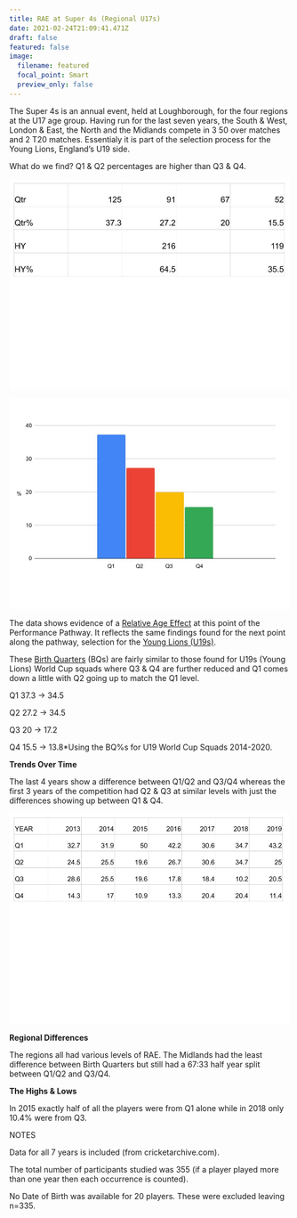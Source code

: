 ```yaml
---
title: RAE at Super 4s (Regional U17s)
date: 2021-02-24T21:09:41.471Z
draft: false
featured: false
image:
  filename: featured
  focal_point: Smart
  preview_only: false
---
```

The Super 4s is an annual event, held at Loughborough, for the four regions at the U17 age group. Having run for the last seven years, the South & West, London & East, the North and the Midlands compete in 3 50 over matches and 2 T20 matches. Essentialy it is part of the selection process for the Young Lions, England’s U19 side.

What do we find? Q1 & Q2 percentages are  higher than Q3 & Q4.

![](super4s-qtr-s.jpg)

![](u17-super-4s-qtr-.jpg)

The data shows evidence of a [Relative Age Effect](https://onemoresummer.co.uk/post/what-is-relative-age-effect/) at this point of the Performance Pathway. It reflects the same findings found for the next point along the pathway, selection for the [Young Lions (U19s)](https://onemoresummer.co.uk/post/rae-increasing-in-england-u19-world-cup-squads/).

These [Birth Quarters](https://onemoresummer.co.uk/post/what-is-birth-quarter/) (BQs) are fairly similar to those found for U19s (Young Lions) World Cup squads where Q3 & Q4 are further reduced and Q1 comes down a little with Q2 going up to match the Q1 level.

Q1 37.3 -> 34.5

Q2 27.2 -> 34.5

Q3 20 -> 17.2

Q4 15.5 -> 13.8*Using the BQ%s for U19 World Cup Squads 2014-2020.

**Trends Over Time**

The last 4 years show a difference between Q1/Q2 and Q3/Q4 whereas the first 3 years of the competition had Q2 & Q3 at similar levels with just the differences showing up between Q1 & Q4.

![](super-4s-qtr-timeline.jpg)

**Regional Differences**

The regions all had various levels of RAE. The Midlands had the least difference between Birth Quarters but still had a 67:33 half year split between Q1/Q2 and Q3/Q4.

**The Highs & Lows**

In 2015 exactly half of all the players were from Q1 alone while in 2018 only 10.4% were from Q3.

NOTES

Data for all 7 years is included (from cricketarchive.com).

The total number of participants studied was 355 (if a player played more than one year then each occurrence is counted).

No Date of Birth was available for 20 players. These were excluded leaving n=335.